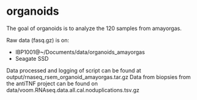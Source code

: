
# organoids


The goal of organoids is to analyze the 120 samples from amayorgas.

Raw data (fasq.gz) is on:
 - IBP1001@~/Documents/data/organoids_amayorgas
 - Seagate SSD

Data processed and logging of script can be found at output/rnaseq_rsem_organoid_amayorgas.tar.gz
Data from biopsies from the antiTNF project can be found on data/voom.RNAseq.data.all.cal.noduplications.tsv.gz
